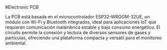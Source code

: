 #Electronic PCB

La PCB está basada en el microcontrolador ESP32-WROOM-32UE, un módulo con Wi-Fi y Bluetooth integrados, ideal para aplicaciones IoT que requieren comunicación inalámbrica estable y bajo consumo energético.
El circuito permite la conexión y lectura de diversos sensores de gases y partículas, ofreciendo una plataforma compacta y versátil para el monitoreo ambiental.
